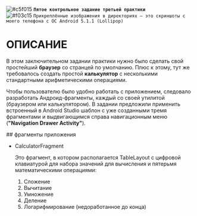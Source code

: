 ![#c5f015](https://via.placeholder.com/15/ffd700/000000?text=+) <b>`Пятое контрольное задание третьей практики`</b>  
![#f03c15](https://via.placeholder.com/15/f03c15/000000?text="+") `Прикреплённые изображения в директориях — это скриншоты с моего телефона с ОС Android 5.1.1 (Lollipop)`
# ОПИСАНИЕ
<p>В этом заключительном задании практики нужно было сделать свой простейший <b>браузер</b> со странцей по умолчанию. Плюс к этому, тут же требовалось создать простой <b>калькулятор</b> с несколькими стандартными арифметическими операциями.</p>
<p>Чтобы пользователю было удобно работать с приложением, следовало разработать Андроид-фрагменты, каждый со своей утилитой (браузером или калькулятором). В задании предложили применить встроенный в Android Studio шаблон с уже созданными тремя фрагментами и выдвигающимся справа навигационным меню (<b>"Navigation Drawer Activity"</b>).</p>
## фрагменты приложения
<ul>
  <li><p>CalculatorFragment</p><p>Это фрагмент, в котором располагается TableLayout с цифровой клавиатурой для набора значений для вычисления и пятерьмя математическими операциями:<br><ol>
    <li>Сложение</li>
    <li>Вычитание</li>
    <li>Умножение</li>
    <li>Деление</li>
    <li>Логарифмирование (недоработанное до конца)</li>
</ol></p></li>
</ul>
